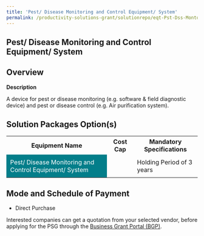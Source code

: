 ```yaml
---
title: 'Pest/ Disease Monitoring and Control Equipment/ System'
permalink: /productivity-solutions-grant/solutionrepo/eqt-Pst-Dss-Montorng-nd-Control-Eqt-sys-Food
---
```


## Pest/ Disease Monitoring and Control Equipment/ System

## Overview

**Description**

A device for pest or disease monitoring (e.g. software & field diagnostic device) and pest or disease control (e.g. Air purification system).

## Solution Packages Option(s)

<table>
<tr>
<th><b>Equipment Name</b></th>
<th><b>Cost Cap</b></th>
<th><b>Mandatory Specifications</b></th>
</tr>
<tr>
<td style='padding: 10px; background-color: #037E8A; color: #FFFFFF;'>Pest/ Disease Monitoring and Control Equipment/ System</td>
<td style='padding: 10px;'> </td>
<td style='padding: 10px;'>Holding Period of 3 years</td>
</tr>
</table>

## Mode and Schedule of Payment

 - Direct Purchase

Interested companies can get a quotation from your selected vendor, before applying for the PSG through the <a href='https://www.businessgrants.gov.sg/' target='_blank' rel='noopener'>Business Grant Portal (BGP)</a>.

<script src="/jquery/resize-tables.js"></script>

